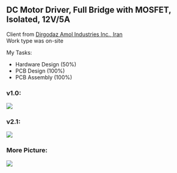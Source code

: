 ## DC Motor Driver, Full Bridge with MOSFET, Isolated, 12V/5A

Client from [Dirgodaz Amol Industries Inc., Iran](https://dirgodazamol.com/en/)  
Work type was on-site  

My Tasks:  
- Hardware Design (50%)
- PCB Design (100%)
- PCB Assembly (100%)

### v1.0:
![](https://s32.picofile.com/file/8477842518/v1_0.jpg)

### v2.1:
![](https://s32.picofile.com/file/8477842368/v2_1.jpg)

### More Picture:
![](https://s32.picofile.com/file/8477842684/p1.jpg)
